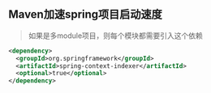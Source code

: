 ## Maven加速spring项目启动速度

> 如果是多module项目，则每个模块都需要引入这个依赖

```xml
<dependency>
  <groupId>org.springframework</groupId>
  <artifactId>spring-context-indexer</artifactId>
  <optional>true</optional>
</dependency>
```
